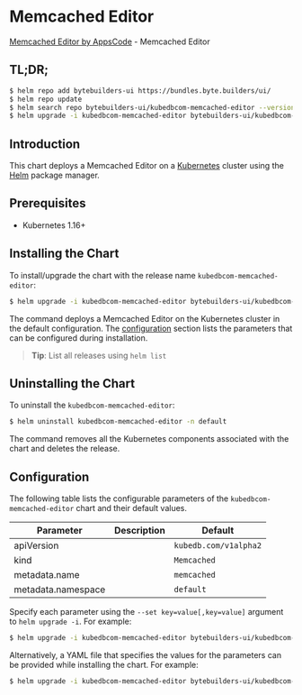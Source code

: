 # Memcached Editor

[Memcached Editor by AppsCode](https://byte.builders) - Memcached Editor

## TL;DR;

```bash
$ helm repo add bytebuilders-ui https://bundles.byte.builders/ui/
$ helm repo update
$ helm search repo bytebuilders-ui/kubedbcom-memcached-editor --version=v0.4.2
$ helm upgrade -i kubedbcom-memcached-editor bytebuilders-ui/kubedbcom-memcached-editor -n default --create-namespace --version=v0.4.2
```

## Introduction

This chart deploys a Memcached Editor on a [Kubernetes](http://kubernetes.io) cluster using the [Helm](https://helm.sh) package manager.

## Prerequisites

- Kubernetes 1.16+

## Installing the Chart

To install/upgrade the chart with the release name `kubedbcom-memcached-editor`:

```bash
$ helm upgrade -i kubedbcom-memcached-editor bytebuilders-ui/kubedbcom-memcached-editor -n default --create-namespace --version=v0.4.2
```

The command deploys a Memcached Editor on the Kubernetes cluster in the default configuration. The [configuration](#configuration) section lists the parameters that can be configured during installation.

> **Tip**: List all releases using `helm list`

## Uninstalling the Chart

To uninstall the `kubedbcom-memcached-editor`:

```bash
$ helm uninstall kubedbcom-memcached-editor -n default
```

The command removes all the Kubernetes components associated with the chart and deletes the release.

## Configuration

The following table lists the configurable parameters of the `kubedbcom-memcached-editor` chart and their default values.

|     Parameter      | Description |             Default              |
|--------------------|-------------|----------------------------------|
| apiVersion         |             | <code>kubedb.com/v1alpha2</code> |
| kind               |             | <code>Memcached</code>           |
| metadata.name      |             | <code>memcached</code>           |
| metadata.namespace |             | <code>default</code>             |


Specify each parameter using the `--set key=value[,key=value]` argument to `helm upgrade -i`. For example:

```bash
$ helm upgrade -i kubedbcom-memcached-editor bytebuilders-ui/kubedbcom-memcached-editor -n default --create-namespace --version=v0.4.2 --set apiVersion=kubedb.com/v1alpha2
```

Alternatively, a YAML file that specifies the values for the parameters can be provided while
installing the chart. For example:

```bash
$ helm upgrade -i kubedbcom-memcached-editor bytebuilders-ui/kubedbcom-memcached-editor -n default --create-namespace --version=v0.4.2 --values values.yaml
```
